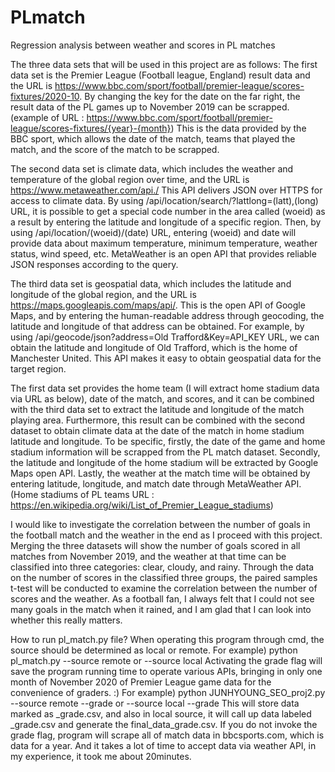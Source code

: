 # PLmatch
Regression analysis between weather and scores in PL matches

The three data sets that will be used in this project are as follows:
 The first data set is the Premier League (Football league, England) result data and the URL is 
https://www.bbc.com/sport/football/premier-league/scores-fixtures/2020-10. By changing the key for the 
date on the far right, the result data of the PL games up to November 2019 can be scrapped. (example of 
URL : https://www.bbc.com/sport/football/premier-league/scores-fixtures/{year}-{month}) This is the 
data provided by the BBC sport, which allows the date of the match, teams that played the match, and the 
score of the match to be scrapped. 

 The second data set is climate data, which includes the weather and temperature of the global 
region over time, and the URL is https://www.metaweather.com/api./ This API delivers JSON over 
HTTPS for access to climate data. By using /api/location/search/?lattlong=(latt),(long) URL, it is 
possible to get a special code number in the area called (woeid) as a result by entering the latitude and 
longitude of a specific region. Then, by using /api/location/(woeid)/(date) URL, entering (woeid) and date 
will provide data about maximum temperature, minimum temperature, weather status, wind speed, etc. 
MetaWeather is an open API that provides reliable JSON responses according to the query.

 The third data set is geospatial data, which includes the latitude and longitude of the global region, 
and the URL is https://maps.googleapis.com/maps/api/. This is the open API of Google Maps, and by 
entering the human-readable address through geocoding, the latitude and longitude of that address can be 
obtained. For example, by using /api/geocode/json?address=Old Trafford&Key=API_KEY URL, we can 
obtain the latitude and longitude of Old Trafford, which is the home of Manchester United. This API 
makes it easy to obtain geospatial data for the target region.

 The first data set provides the home team (I will extract home stadium data via URL as below), 
date of the match, and scores, and it can be combined with the third data set to extract the latitude and 
longitude of the match playing area. Furthermore, this result can be combined with the second dataset to 
obtain climate data at the date of the match in home stadium latitude and longitude. To be specific, firstly, 
the date of the game and home stadium information will be scrapped from the PL match dataset. Secondly, 
the latitude and longitude of the home stadium will be extracted by Google Maps open API. Lastly, the 
weather at the match time will be obtained by entering latitude, longitude, and match date through 
MetaWeather API.
(Home stadiums of PL teams URL : https://en.wikipedia.org/wiki/List_of_Premier_League_stadiums)

 I would like to investigate the correlation between the number of goals in the football match and 
the weather in the end as I proceed with this project. Merging the three datasets will show the number of 
goals scored in all matches from November 2019, and the weather at that time can be classified into three 
categories: clear, cloudy, and rainy. Through the data on the number of scores in the classified three 
groups, the paired samples t-test will be conducted to examine the correlation between the number of 
scores and the weather. As a football fan, I always felt that I could not see many goals in the match when 
it rained, and I am glad that I can look into whether this really matters.

  How to run pl_match.py file?
When operating this program through cmd, the source should be determined as local or remote.
For example) python pl_match.py --source remote or --source local
Activating the grade flag will save the program running time to operate various APIs, bringing in only one month of November 2020 of Premier League game data for the convenience of graders. :)
For example) python JUNHYOUNG_SEO_proj2.py --source remote --grade or --source local --grade
This will store data marked as _grade.csv, and also in local source, it will call up data labeled _grade.csv and generate the final_data_grade.csv.
If you do not invoke the grade flag, program will scrape all of match data in bbcsports.com, which is data for a year.
And it takes a lot of time to accept data via weather API, in my experience, it took me about 20minutes. 
